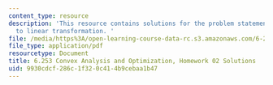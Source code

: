 ```yaml
---
content_type: resource
description: 'This resource contains solutions for the problem statements related
  to linear transformation. '
file: /media/https%3A/open-learning-course-data-rc.s3.amazonaws.com/6-253-convex-analysis-and-optimization-spring-2012/9930cdcf286c1f320c414b9cebaa1b47_MIT6_253S12_hw02_sol.pdf
file_type: application/pdf
resourcetype: Document
title: 6.253 Convex Analysis and Optimization, Homework 02 Solutions
uid: 9930cdcf-286c-1f32-0c41-4b9cebaa1b47
---
```

